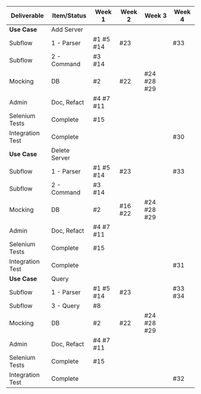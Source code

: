 | Deliverable     | Item/Status   |  Week 1       | Week 2      | Week 3      | Week 4   |
| -------------   | ------------  |  ------------ |------------ |------------ |----------|
| **Use Case**    | Add Server    | &nbsp;        | &nbsp;      | &nbsp;      | &nbsp;   |          
| Subflow         | 1 - Parser    | #1 #5 #14     | #23         |             | #33      |
| Subflow         | 2 - Command   | #3 #14        |             |             | &nbsp;   |
| Mocking         | DB            | #2            | #22         | #24 #28 #29 | &nbsp;   |
| Admin           | Doc, Refact   | #4 #7 #11     |             |             | &nbsp;   |
| Selenium Tests  | Complete      | #15           |             |             | &nbsp;   |
| Integration Test| Complete      |               |             |             | #30      |
| **Use Case**    | Delete Server | &nbsp;        | &nbsp;      | &nbsp;      | &nbsp;   |
| Subflow         | 1 - Parser    | #1 #5 #14     | #23         |             | #33      |
| Subflow         | 2 - Command   | #3 #14        |             |             | &nbsp;   |
| Mocking         | DB            | #2            | #16 #22     | #24 #28 #29 | &nbsp;   |
| Admin           | Doc, Refact   | #4 #7 #11     |             |             | &nbsp;   |
| Selenium Tests  | Complete      | #15           |             |             | &nbsp;   |
| Integration Test| Complete      |               |             |             | #31      |
| **Use Case**    | Query         | &nbsp;        | &nbsp;      | &nbsp;      | &nbsp;   |
| Subflow         | 1 - Parser    | #1 #5 #14     | #23         |             | #33 #34  |
| Subflow         | 3 - Query     | #8            |             |             | &nbsp;   |
| Mocking         | DB            | #2            | #22         | #24 #28 #29 | &nbsp;   |
| Admin           | Doc, Refact   | #4 #7 #11     |             |             | &nbsp;   |
| Selenium Tests  | Complete      | #15           |             |             | &nbsp;   |
| Integration Test| Complete      |               |             |             | #32      |
